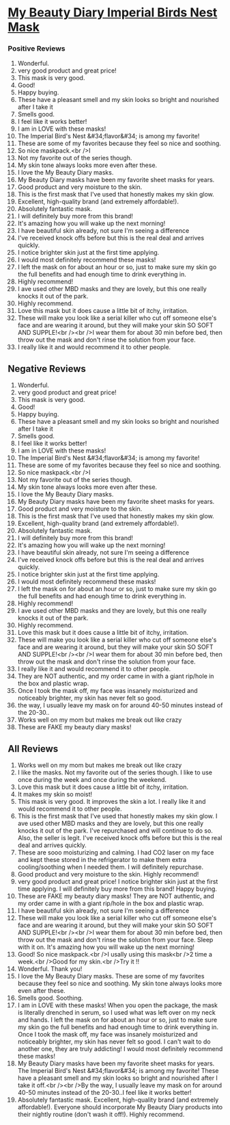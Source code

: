 # [My Beauty Diary Imperial Birds Nest Mask](https://products.checkmycream.com/products/My-Beauty-Diary-Imperial-Birds-Nest-Mask.html)

### Positive Reviews

<ol>
      <li>Wonderful.</li>
      <li>very good product and great price!</li>
      <li>This mask is very good.  </li>
      <li>Good!</li>
      <li>Happy buying.</li>
      <li>These have a pleasant smell and my skin looks so bright and nourished after I take it</li>
      <li>Smells good.</li>
      <li>I feel like it works better!</li>
      <li>I am in LOVE with these masks!</li>
      <li>The Imperial Bird&#x27;s Nest &amp;#34;flavor&amp;#34; is among my favorite!</li>
      <li>These are some of my favorites because they feel so nice and soothing.</li>
      <li>So nice maskpack.&lt;br /&gt;I</li>
      <li>Not my favorite out of the series though.</li>
      <li>My skin tone always looks more even after these.</li>
      <li>I love the My Beauty Diary masks.</li>
      <li>My Beauty Diary masks have been my favorite sheet masks for years.</li>
      <li>Good product and very moisture to the skin.  </li>
      <li>This is the first mask that I&#x27;ve used that honestly makes my skin glow.</li>
      <li>Excellent, high-quality brand (and extremely affordable!).</li>
      <li>Absolutely fantastic mask.</li>
      <li>I will definitely buy more from this brand!</li>
      <li>It&#x27;s amazing how you will wake up the next morning!</li>
      <li>I have beautiful skin already, not sure I&#x27;m seeing a difference</li>
      <li>I&#x27;ve received knock offs before but this is the real deal and arrives quickly.</li>
      <li>I notice brighter skin just at the first time applying.</li>
      <li>I would most definitely recommend these masks!</li>
      <li>I left the mask on for about an hour or so, just to make sure my skin go the full benefits and had enough time to drink everything in.</li>
      <li>Highly recommend!</li>
      <li>I ave used other MBD masks and they are lovely, but this one really knocks it out of the park.</li>
      <li>Highly recommend.</li>
      <li>Love this mask but it does cause a little bit of itchy, irritation.</li>
      <li>These will make you look like a serial killer who cut off someone else&#x27;s face and are wearing it around, but they will make your skin SO SOFT AND SUPPLE!&lt;br /&gt;&lt;br /&gt;I wear them for about 30 min before bed, then throw out the mask and don&#x27;t rinse the solution from your face.</li>
      <li>I really like it and would recommend it to other people.</li>
</ol>


<h2>Negative Reviews</h2>
<ol>
<li> Wonderful.</li>
<li> very good product and great price!</li>
<li> This mask is very good.  </li>
<li> Good!</li>
<li> Happy buying.</li>
<li> These have a pleasant smell and my skin looks so bright and nourished after I take it</li>
<li> Smells good.</li>
<li> I feel like it works better!</li>
<li> I am in LOVE with these masks!</li>
<li> The Imperial Bird&#x27;s Nest &amp;#34;flavor&amp;#34; is among my favorite!</li>
<li> These are some of my favorites because they feel so nice and soothing.</li>
<li> So nice maskpack.&lt;br /&gt;I</li>
<li> Not my favorite out of the series though.</li>
<li> My skin tone always looks more even after these.</li>
<li> I love the My Beauty Diary masks.</li>
<li> My Beauty Diary masks have been my favorite sheet masks for years.</li>
<li> Good product and very moisture to the skin.  </li>
<li> This is the first mask that I&#x27;ve used that honestly makes my skin glow.</li>
<li> Excellent, high-quality brand (and extremely affordable!).</li>
<li> Absolutely fantastic mask.</li>
<li> I will definitely buy more from this brand!</li>
<li> It&#x27;s amazing how you will wake up the next morning!</li>
<li> I have beautiful skin already, not sure I&#x27;m seeing a difference</li>
<li> I&#x27;ve received knock offs before but this is the real deal and arrives quickly.</li>
<li> I notice brighter skin just at the first time applying.</li>
<li> I would most definitely recommend these masks!</li>
<li> I left the mask on for about an hour or so, just to make sure my skin go the full benefits and had enough time to drink everything in.</li>
<li> Highly recommend!</li>
<li> I ave used other MBD masks and they are lovely, but this one really knocks it out of the park.</li>
<li> Highly recommend.</li>
<li> Love this mask but it does cause a little bit of itchy, irritation.</li>
<li> These will make you look like a serial killer who cut off someone else&#x27;s face and are wearing it around, but they will make your skin SO SOFT AND SUPPLE!&lt;br /&gt;&lt;br /&gt;I wear them for about 30 min before bed, then throw out the mask and don&#x27;t rinse the solution from your face.</li>
<li> I really like it and would recommend it to other people.</li>
<li> They are NOT authentic, and my order came in with a giant rip/hole in the box and plastic wrap.</li>
<li> Once I took the mask off, my face was insanely moisturized and noticeably brighter, my skin has never felt so good.</li>
<li> the way, I usually leave my mask on for around 40-50 minutes instead of the 20-30..</li>
<li> Works well on my mom  but makes me break out like crazy</li>
<li> These are FAKE my beauty diary masks!</li>
</ol>

<h2>All Reviews</h2>

<ol>
    <li> Works well on my mom  but makes me break out like crazy</li>
    <li> I like the masks. Not my favorite out of the series though. I like to use once during the week and once during the weekend.</li>
    <li> Love this mask but it does cause a little bit of itchy, irritation.</li>
    <li> It makes my skin so moist!</li>
    <li> This mask is very good.  It improves the skin a lot.  I really like it and would recommend it to other people.</li>
    <li> This is the first mask that I&#x27;ve used that honestly makes my skin glow. I ave used other MBD masks and they are lovely, but this one really knocks it out of the park. I&#x27;ve repurchased and will continue to do so. Also, the seller is legit. I&#x27;ve received knock offs before but this is the real deal and arrives quickly.</li>
    <li> These are sooo moisturizing and calming. I had CO2 laser on my face and kept these stored in the refrigerator to make them extra cooling/soothing when I needed them. I will definitely repurchase.</li>
    <li> Good product and very moisture to the skin.  Highly recommend!</li>
    <li> very good product and great price! I notice brighter skin just at the first time applying. I will definitely buy more from this brand! Happy buying.</li>
    <li> These are FAKE my beauty diary masks! They are NOT authentic, and my order came in with a giant rip/hole in the box and plastic wrap.</li>
    <li> I have beautiful skin already, not sure I&#x27;m seeing a difference</li>
    <li> These will make you look like a serial killer who cut off someone else&#x27;s face and are wearing it around, but they will make your skin SO SOFT AND SUPPLE!&lt;br /&gt;&lt;br /&gt;I wear them for about 30 min before bed, then throw out the mask and don&#x27;t rinse the solution from your face. Sleep with it on. It&#x27;s amazing how you will wake up the next morning!</li>
    <li> Good! So nice maskpack.&lt;br /&gt;I usally using this mask&lt;br /&gt;2 time a week.&lt;br /&gt;Good for my skin.&lt;br /&gt;Try it !!</li>
    <li> Wonderful. Thank you!</li>
    <li> I love the My Beauty Diary masks. These are some of my favorites because they feel so nice and soothing. My skin tone always looks more even after these.</li>
    <li> Smells good. Soothing.</li>
    <li> I am in LOVE with these masks! When you open the package, the mask is literally drenched in serum, so I used what was left over on my neck and hands. I left the mask on for about an hour or so, just to make sure my skin go the full benefits and had enough time to drink everything in. Once I took the mask off, my face was insanely moisturized and noticeably brighter, my skin has never felt so good. I can&#x27;t wait to do another one, they are truly addicting! I would most definitely recommend these masks!</li>
    <li> My Beauty Diary masks have been my favorite sheet masks for years. The Imperial Bird&#x27;s Nest &amp;#34;flavor&amp;#34; is among my favorite! These have a pleasant smell and my skin looks so bright and nourished after I take it off.&lt;br /&gt;&lt;br /&gt;By the way, I usually leave my mask on for around 40-50 minutes instead of the 20-30..I feel like it works better!</li>
    <li> Absolutely fantastic mask. Excellent, high-quality brand (and extremely affordable!). Everyone should incorporate My Beauty Diary products into their nightly routine (don&#x27;t wash it off!). Highly recommend.</li>
</ol>




